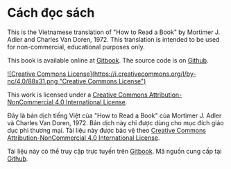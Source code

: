 # Cách đọc sách

This is the Vietnamese translation of "How to Read a Book" by Mortimer J. Adler
and Charles Van Doren, 1972. This translation is intended to be used for
non-commercial, educational purposes only.

This book is available online at [Gitbook]. The source code is on [Github].

<a rel="license" href="http://creativecommons.org/licenses/by-nc/4.0/">
![Creative Commons License](https://i.creativecommons.org/l/by-nc/4.0/88x31.png "Creative Commons License")
</a>

This work is licensed under a [Creative Commons Attribution-NonCommercial 4.0 International License][CC-NC-4.0].

Đây là bản dịch tiếng Việt của "How to Read a Book" của Mortimer J. Adler
và Charles Van Doren, 1972. Bản dịch này chỉ được dùng cho mục đích giáo dục
phi thương mại. Tài liệu này được bảo vệ theo 
[Creative Commons Attribution-NonCommercial 4.0 International License][CC-NC-4.0].

Tài liệu này có thể truy cập trực tuyến trên [Gitbook]. Mã nguồn cung cấp tại
[Github].


[Gitbook]: https://www.gitbook.com/book/hans89/how2readabook-vn
[Github]: https://github.com/hans89/how2readAbook.vn
[CC-NC-4.0]: http://creativecommons.org/licenses/by-nc/4.0/ 

